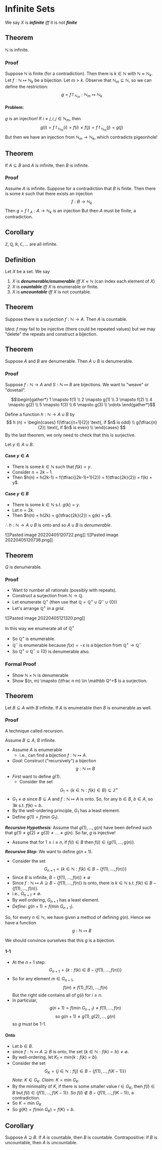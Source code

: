 # Infinite Sets
We say $X$ is ***infinite*** *iff* it is not ***finite***

## Theorem
$\mathbb N$ is infinite.

### Proof
Suppose $\mathbb N$ is finite (for a contradiction). Then there is $k \in \mathbb N$ with $\mathbb N \approx \mathbb N_k$. Let $f : \mathbb N \mapsto \mathbb N_k$ be a bijection. Let $m > k$. Observe that $\mathbb N_m \subseteq \mathbb N$, so we can define the restriction:
$$g = f \upharpoonright_{\mathbb N_m} : \mathbb N_m \mapsto \mathbb N_k$$
#### Problem:
$g$ is an injection!
 If $i \ne j, i, j \in \mathbb N_m$, then
 $$g(i) = f \upharpoonright_{\mathbb N_m}(i) = f(i) \ne f(j) = f \upharpoonright_{\mathbb N_m}(j) = g(j)$$
 But then we have an injection from $\mathbb N_m \to \mathbb N_k$, which contradicts pigeonhole!

## Theorem
If $A \subseteq B$ and $A$ is infinite, then $B$ is infinite.

### Proof
Assume $A$ is infinite. Suppose for a  contradiction that $B$ is finite. Then there is some $k$ such that there exists an injection
$$f : B \to \mathbb N_k$$
Then $g = f \upharpoonright_A : A \to \mathbb N_k$ is an injection
But then $A$ must be finite, a contradiction.

## Corollary
$\mathbb Z, \mathbb Q, \mathbb R, \mathbb C, \dots$ are all infinite.

## Definition
Let $X$ be a set. We say 
1. $X$ is ***denumerable/enumerable*** *iff* $X \approx \mathbb N$ (can index each element of $X$)
2. $X$ is ***countable*** *iff* $X$ is enumerable or finite.
3. $X$ is ***uncountable*** *iff* $X$ is not countable.

## Theorem
Suppose there is a surjection $f : \mathbb N \to A$. Then $A$ is countable.

*Idea*: $f$ may fail to be injective (there could be repeated values) but we may "delete" the repeats and construct a bijection.

## Theorem
Suppose $A$ and $B$ are denumerable. Then $A \cup B$ is denumerable.

### Proof
Suppose $f : \mathbb N \to A$ and $S : \mathbb N \mapsto B$ are bijections.
We want to "weave" or "dovetail". 

$$\begin{gather*}
	1 \mapsto f(1) \\
	2 \mapsto g(1) \\
	3 \mapsto f(2) \\
	4 \mapsto g(2) \\
	5 \mapsto f(3) \\
	6 \mapsto g(3) \\
	\vdots
\end{gather*}$$

Define a function $h : \mathbb N \to A \cup B$ by
$$
	h (n) = \begin{cases}
		f(\tfrac{n+1}{2}) \text{, if $n$ is odd} \\
		g(\tfrac{n}{2}) \text{, if $n$ is even} \\
	\end{cases}
$$
By the last theorem, we only need to check that this is surjective.

Let $y \in A \cup B$.

#### Case $y \in A$
- There is some $k \in \mathbb N$ such that $f(k) = y$.
- Consider $n = 2k - 1$.
- Then $h(n) = h(2k-1) = f(\tfrac{(2k-1)+1}{2}) = f(\tfrac{2k}{2}) = f(k) = y$.

#### Case $y \in B$
- There is some $k \in \mathbb N$ s.t. $g(k) = y$.
- Let $n = 2k$.
- Then $h(n) = h(2k) = g(\tfrac{2k}{2}) = g(k) = y$.

$\therefore$ $h : \mathbb N \to A \cup B$ is onto and so $A \cup B$ is *denumerable*.

![[Pasted image 20220405120722.png]]
![[Pasted image 20220405120738.png]]

## Theorem
$Q$ is denumerable.

### Proof
- Want to number all rationals (possibly with repeats).
- Construct a surjection from $\mathbb N \to \mathbb Q$.
- Let enumerate $\mathbb Q^+$ (then use that $\mathbb Q = \mathbb Q^+ \cup Q^- \cup \{ 0 \})$
- Let's arrange $\mathbb Q^+$ in a *grid*.

![[Pasted image 20220405121320.png]]

In this way we enumerate all of $\mathbb Q^+$
- So $\mathbb Q^+$ is enumerable.
- $\mathbb Q^-$ is enumerable because $f(x) = -x$ is a bijection from $\mathbb Q^+ \to \mathbb Q^-$
- So $\mathbb Q^+ \cup \mathbb Q^- \cup \{ 0 \}$ is denumerable also.

### Formal Proof
- Show $\mathbb N \times \mathbb N$ is denumerable
- Show $(n, m) \mapsto (\tfrac n m) \in \mathbb Q^+$ is a surjection.

## Theorem
Let $B \subseteq A$ with $B$ infinite. If $A$ is enumerable then $B$ is enumerable as well. 

### Proof
A technique called recursion.

Assume $B \subseteq A$, $B$ infinite.
- Assume $A$ is enumerable
	- i.e., can find a bijection $f : \mathbb N \mapsto A$. 
- *Goal*: Construct ("recursively") a bijection
  $$g : \mathbb N \mapsto B$$
- *First* want to define $g(1)$.
	- Consider the set
	  $$G_1 = \{ k \in \mathbb N : f(k) \in B \} \subseteq \mathbb Z^+$$
- $G_1 \ne \emptyset$ since $B \subseteq A$ and $f : \mathbb N \mapsto A$ is onto. So, for any $b \in B$, $b \in A$, so $\exists k$ s.t. $f(k) = b$.
- By the well-ordering principle, $G_1$ has a least element.
- Define $g(1) = f(\text{min } G_1)$.

***Recursive Hypothesis***: Assume that $g(1), \dots, g(n)$ have been defined such that $g(1) \ne g(2) \ne g(3) \ne \dots \ne g(n)$. So far, $g$ is injective!
- Assume that for $1 \le i \le n$, if $f(i) \in B$ then $f(i) \in \{ g(1), \dots, g(n) \}$.

***Recursive Step***: We want to define $g(n+1)$.
- Consider the set
	$$G_{n+1} = \{ k \in \mathbb N : f(k) \in B - \{ f(1), \dots, f(n) \} \}$$
- Since $B$ is infinite, $B - \{ f(1), \dots, f(n) \} \ne \emptyset$
- Since $f : \mathbb N \mapsto A \supseteq B - \{ f(1), \dots, f(n) \}$ is onto, there is $k \in \mathbb N$ s.t. $f(k) \in B - \{ f(1), \dots, f(n) \}$.
- i.e., $G_{n+1} \ne \emptyset$.
- By well ordering, $G_{n+1}$ has a least element.
- *Define*: $g(n+1) = f(\text{min } G_{n+1})$.

So, for every $n \in \mathbb N$, we have given a method of defining $g(n)$. Hence we have a function 
$$g : \mathbb N \mapsto B$$

We should convince ourselves that this $g$ is a bijection.

#### 1-1
- At the $n + 1$ step:
	$$G_{n+1} = \{ k : f(k) \in B - \{ f(1), \dots, f(n) \} \}$$
- So for any element $m \in G_{n+1}$,
	$$f(m) \ne f(1), f(2), \dots, f(n)$$
	But the right side contains all of $g(i)$ for $i \le n$.
- In particular,
	$$g(n+1) = f(\text{min } G_{n+1}) \ne f(1), \dots, f(n)$$
	$$\text{so } g(n+1) \ne g(1), g(2), \dots, g(n)$$
	so $g$ must be 1-1.

#### Onto
- Let $b \in B$. 
- since $f : \mathbb N \mapsto A \supseteq B$ is onto, the set $\{ k \in \mathbb N : f(k) = b \} \ne \emptyset$.
- By well-ordering, let $K_1 = min\{ k : f(k) = b \}$. 
- Consider the set
	$$G_{K} = \{ j \in \mathbb N : f(j) \in B - \{ f(1), \dots, f(K - 1) \} \}$$
	*Note*: $K \in G_K$. 
	*Claim*: $K = \text{min } G_K$. 
- By the minimality of $K$, if there is some smaller value $l \in G_K$, then $f(l) \in B$ but $f(l) \in \{ f(1), \dots, f(K-1) \}$. So $f(l) \notin B - \{f(1), \dots, f(K-1)\}$, a contradiction.
- So $K = \text{min } G_K$
- So $g(K) = f(\text{min } G_K) = f(K) = b$.

## Corollary
Suppose $A \supseteq B$. If $A$ is countable, then $B$ is countable. Contrapositive: If $B$ is uncountable, then $A$ is uncountable.